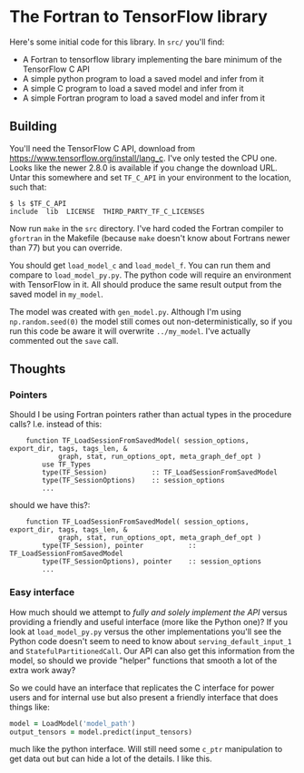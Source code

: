 # The Fortran to TensorFlow library

Here's some initial code for this library.  In `src/` you'll find:
* A Fortran to tensorflow library implementing the bare minimum of the TensorFlow C API
* A simple python program to load a saved model and infer from it
* A simple C program to load a saved model and infer from it
* A simple Fortran program to load a saved model and infer from it

## Building

You'll need the TensorFlow C API, download from https://www.tensorflow.org/install/lang_c.  I've only
tested the CPU one.  Looks like the newer 2.8.0 is available if you change the download URL.  Untar this
somewhere and set `TF_C_API` in your environment to the location, such that:

```
$ ls $TF_C_API
include  lib  LICENSE  THIRD_PARTY_TF_C_LICENSES
```

Now run `make` in the `src` directory.  I've hard coded the Fortran compiler to `gfortran` in the Makefile
(because `make` doesn't know about Fortrans newer than 77)
but you can override.

You should get `load_model_c` and `load_model_f`.  You can run them and compare
to `load_model_py.py`.  The python code will require an environment with TensorFlow
in it.  All should produce the same result output from the saved model in `my_model`.

The model was created with `gen_model.py`.  Although I'm using `np.random.seed(0)`
the model still comes out non-deterministically, so if you run this code be aware it will
overwrite `../my_model`.  I've actually commented out the `save` call.

## Thoughts
### Pointers
Should I be using Fortran pointers rather than actual types in the procedure calls?  I.e.
instead of this:
```
    function TF_LoadSessionFromSavedModel( session_options, export_dir, tags, tags_len, &
            graph, stat, run_options_opt, meta_graph_def_opt )
        use TF_Types
        type(TF_Session)           :: TF_LoadSessionFromSavedModel
        type(TF_SessionOptions)    :: session_options
        ...
```
should we have this?:
```
    function TF_LoadSessionFromSavedModel( session_options, export_dir, tags, tags_len, &
            graph, stat, run_options_opt, meta_graph_def_opt )
        type(TF_Session), pointer           :: TF_LoadSessionFromSavedModel
        type(TF_SessionOptions), pointer    :: session_options
        ...
```

### Easy interface
How much should we attempt to *fully and solely implement the API* versus providing a
friendly and useful interface (more like the Python one)?  If you look at `load_model_py.py`
versus the other implementations you'll see the Python code doesn't seem to need to know about
`serving_default_input_1` and `StatefulPartitionedCall`.  Our API can also get this information
from the model, so should we provide "helper" functions that smooth a lot of the extra
work away?

So we could have an interface that replicates the C interface for power users and for internal
use but also present a friendly interface that does things like:

```fortran
model = LoadModel('model_path')
output_tensors = model.predict(input_tensors)
```
much like the python interface.  Will still need some `c_ptr` manipulation to get data out
but can hide a lot of the details.  I like this.
